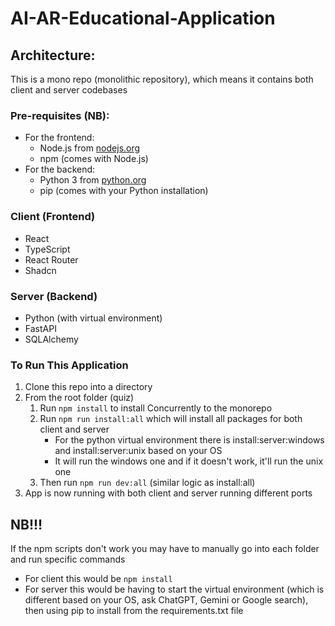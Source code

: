 # AI-AR-Educational-Application

## Architecture:

This is a mono repo (monolithic repository), which means it contains both client and server codebases

### Pre-requisites (NB):

- For the frontend:
    - Node.js from [nodejs.org](https://nodejs.org/en)
    - npm (comes with Node.js)
- For the backend:
    - Python 3 from [python.org](https://www.python.org/)
    - pip (comes with your Python installation)

### Client (Frontend)

- React
- TypeScript
- React Router
- Shadcn

### Server (Backend)

- Python (with virtual environment)
- FastAPI
- SQLAlchemy

### To Run This Application

1. Clone this repo into a directory
2. From the root folder (quiz)
    1. Run ```npm install``` to install Concurrently to the monorepo
    2. Run ```npm run install:all``` which will install all packages for both client and server
        - For the python virtual environment there is install:server:windows and install:server:unix based on your OS
        - It will run the windows one and if it doesn't work, it'll run the unix one
    3. Then run ```npm run dev:all``` (similar logic as install:all)
3. App is now running with both client and server running different ports

## NB!!!

If the npm scripts don't work you may have to manually go into each folder and run specific commands
- For client this would be ```npm install```
- For server this would be having to start the virtual environment (which is different based on your OS, ask ChatGPT, Gemini or Google search), then using pip to install from the requirements.txt file

